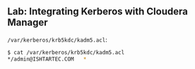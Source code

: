 ## Lab: Integrating Kerberos with Cloudera Manager

`/var/kerberos/krb5kdc/kadm5.acl`:

```bash
$ cat /var/kerberos/krb5kdc/kadm5.acl
*/admin@ISHTARTEC.COM	*
```